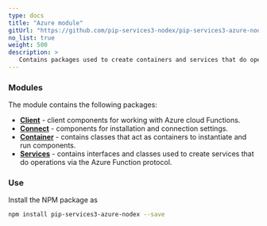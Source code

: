 ```yaml
---
type: docs
title: "Azure module"
gitUrl: "https://github.com/pip-services3-nodex/pip-services3-azure-nodex"
no_list: true
weight: 500
description: > 
   Contains packages used to create containers and services that do operations via the Azure Function protocol.
---
```



### Modules

The module contains the following packages:

- [**Client**](client) - client components for working with Azure cloud Functions.
- [**Connect**](connect) - components for installation and connection settings.
- [**Container**](containers) - contains classes that act as containers to instantiate and run components.
- [**Services**](services) - contains interfaces and classes used to create services that do operations via the Azure Function protocol.


### Use

Install the NPM package as
```bash
npm install pip-services3-azure-nodex --save
```
